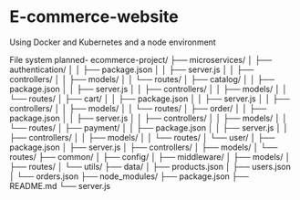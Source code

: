 # E-commerce-website
Using Docker and Kubernetes and a node environment 


File system planned-
ecommerce-project/
├── microservices/
│   ├── authentication/
│   │   ├── package.json
│   │   ├── server.js
│   │   ├── controllers/
│   │   ├── models/
│   │   └── routes/
│   ├── catalog/
│   │   ├── package.json
│   │   ├── server.js
│   │   ├── controllers/
│   │   ├── models/
│   │   └── routes/
│   ├── cart/
│   │   ├── package.json
│   │   ├── server.js
│   │   ├── controllers/
│   │   ├── models/
│   │   └── routes/
│   ├── order/
│   │   ├── package.json
│   │   ├── server.js
│   │   ├── controllers/
│   │   ├── models/
│   │   └── routes/
│   ├── payment/
│   │   ├── package.json
│   │   ├── server.js
│   │   ├── controllers/
│   │   ├── models/
│   │   └── routes/
│   └── user/
│       ├── package.json
│       ├── server.js
│       ├── controllers/
│       ├── models/
│       └── routes/
├── common/
│   ├── config/
│   ├── middleware/
│   ├── models/
│   ├── routes/
│   └── utils/
├── data/
│   ├── products.json
│   ├── users.json
│   └── orders.json
├── node_modules/
├── package.json
├── README.md
└── server.js